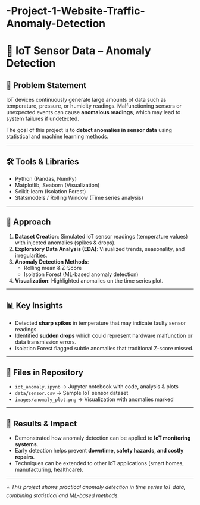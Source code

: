 # -Project-1-Website-Traffic-Anomaly-Detection
# 🔧 IoT Sensor Data – Anomaly Detection  

## 📌 Problem Statement  
IoT devices continuously generate large amounts of data such as temperature, pressure, or humidity readings. Malfunctioning sensors or unexpected events can cause **anomalous readings**, which may lead to system failures if undetected.  

The goal of this project is to **detect anomalies in sensor data** using statistical and machine learning methods.  

---

## 🛠️ Tools & Libraries  
- Python (Pandas, NumPy)  
- Matplotlib, Seaborn (Visualization)  
- Scikit-learn (Isolation Forest)  
- Statsmodels / Rolling Window (Time series analysis)  

---

## 🔧 Approach  
1. **Dataset Creation**: Simulated IoT sensor readings (temperature values) with injected anomalies (spikes & drops).  
2. **Exploratory Data Analysis (EDA)**: Visualized trends, seasonality, and irregularities.  
3. **Anomaly Detection Methods**:  
   - Rolling mean & Z-Score  
   - Isolation Forest (ML-based anomaly detection)  
4. **Visualization**: Highlighted anomalies on the time series plot.  

---

## 📊 Key Insights  
- Detected **sharp spikes** in temperature that may indicate faulty sensor readings.  
- Identified **sudden drops** which could represent hardware malfunction or data transmission errors.  
- Isolation Forest flagged subtle anomalies that traditional Z-score missed.  

---

## 📂 Files in Repository  
- `iot_anomaly.ipynb` → Jupyter notebook with code, analysis & plots  
- `data/sensor.csv` → Sample IoT sensor dataset  
- `images/anomaly_plot.png` → Visualization with anomalies marked  

---

## 🚀 Results & Impact  
- Demonstrated how anomaly detection can be applied to **IoT monitoring systems**.  
- Early detection helps prevent **downtime, safety hazards, and costly repairs**.  
- Techniques can be extended to other IoT applications (smart homes, manufacturing, healthcare).  

---

⭐ *This project shows practical anomaly detection in time series IoT data, combining statistical and ML-based methods.*  

